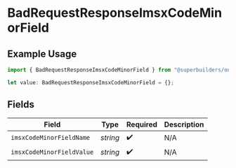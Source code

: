 # BadRequestResponseImsxCodeMinorField

## Example Usage

```typescript
import { BadRequestResponseImsxCodeMinorField } from "@superbuilders/oneroster/models/errors";

let value: BadRequestResponseImsxCodeMinorField = {};
```

## Fields

| Field                     | Type                      | Required                  | Description               |
| ------------------------- | ------------------------- | ------------------------- | ------------------------- |
| `imsxCodeMinorFieldName`  | *string*                  | :heavy_check_mark:        | N/A                       |
| `imsxCodeMinorFieldValue` | *string*                  | :heavy_check_mark:        | N/A                       |